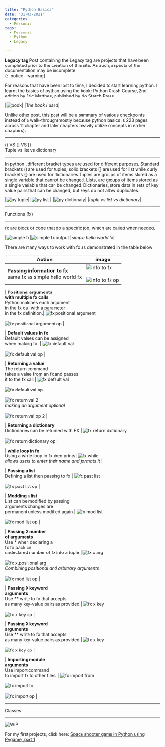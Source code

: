 ```yaml
---
title: "Python Basics"
date: "31-03-2021"
categories:
  - Personal
tags:
  - Personal
  - Python
  - Legacy

---
```

**Legacy tag** Post containing the Legacy tag are projects that have been completed prior to the creation of this site. As such, aspects of the documentation may be incomplete   
{: .notice--warning}

For reasons that have been lost to time, I decided to start learning python. I learnt the basics of python using the book: Python Crash Course, 2nd edition by Eric Matthes, published by No Starch Press.

|![book](/assets/images/2021-03-31-personal-python-basics/pcc2e_cover.png)|
|<em>The book I used</em>|

Unlike other post, this post will be a summary of various checkpoints instead of a walk-through(mostly because python basics is 223 pages across 11 chapter and later chapters heavily utilize concepts in earlier chapters).

***

() VS [] VS {}<br>
Tuple vs list vs dictionary

***
In python , different bracket types are used for different purposes. Standard brackets () are used for tuples, solid brackets [] are used for list while curly brackets {} are used for dictionaries.Tuples are groups of items stored as a single variable that cannot be changed.  Lists, are groups of items stored as a single variable that can be changed. Dictionaries, store data in sets of key value pairs that can be changed, but keys do not allow duplicates.

|![py tuple](/assets/images/2021-03-31-personal-python-basics/tuple.png)|
|![py list](/assets/images/2021-03-31-personal-python-basics/list.png) |
|![py dictionary](/assets/images/2021-03-31-personal-python-basics/dictionary.png)|
|<em>tuple vs list vs dictionary</em>|

***

Functions (fx)

***

fx are block of code that do a specific job, which are called when needed.

|![simple fx](/assets/images/2021-03-31-personal-python-basics/fx/fx_simple.png)|![simple fx output](/assets/images/2021-03-31-personal-python-basics/fx/fx_simple_op.png)
|<em>simple hello world fx</em>|

There are many ways to work with fx as demonstrated in the table below

| Action    | image |
| ----------- | ----------- |
| <strong>Passing information to fx</strong> <br>same fx as simple hello world fx | ![info to fx](/assets/images/2021-03-31-personal-python-basics/fx/fx_simple_info.png)<br><br>![info to fx op](/assets/images/2021-03-31-personal-python-basics/fx/fx_simple_op.png) |

| <strong>Positional arguments <br> with multiple fx calls</strong> <br> Python matches each argument <br> in the fx call with a parameter <br> in the fx definition.| ![fx positional argument](/assets/images/2021-03-31-personal-python-basics/fx/fx_posi.png)<br><br>![fx positional argument op](/assets/images/2021-03-31-personal-python-basics/fx/fx_posi_op.png)      |

| <strong>Default values in fx</strong> <br> Default values can be assigned <br> when making fx.  | ![fx default val](/assets/images/2021-03-31-personal-python-basics/fx/fx_default.png)<br><br>![fx default val op](/assets/images/2021-03-31-personal-python-basics/fx/fx_default_op.png)      |

| <strong>Returning a value</strong> <br> The return command <br> takes a value from an fx and passes <br> it to the fx call  | ![fx default val](/assets/images/2021-03-31-personal-python-basics/fx/fx_return_val.png)<br><br>![fx default val op ](/assets/images/2021-03-31-personal-python-basics/fx/fx_return_val_op.png)<br><br>![fx return val 2](/assets/images/2021-03-31-personal-python-basics/fx/fx_return_val2.png)<br><em>making an argument optional</em><br><br>![fx return val op 2](/assets/images/2021-03-31-personal-python-basics/fx/fx_return_val2_op.png)  |

| <strong>Returning a dictionary</strong> <br> Dictionaries can be returned with FX  | ![fx return dictionary](/assets/images/2021-03-31-personal-python-basics/fx/fx_dictionary.png)<br><br>![fx return dictionary op](/assets/images/2021-03-31-personal-python-basics/fx/fx_dictionary_op.png)  |

| <strong>while loop in fx</strong> <br>Using a while loop in fx then prints| ![fx while](/assets/images/2021-03-31-personal-python-basics/fx/fx_while.png)<br><em>allows users to enter their name and formats it</em> |

| <strong>Passing a list</strong> <br> Defining a list then passing to fx  | ![fx past list](/assets/images/2021-03-31-personal-python-basics/fx/fx_list.png)<br><br>![fx past list op](/assets/images/2021-03-31-personal-python-basics/fx/fx_list_op.png)  |

| <strong>Modding a list</strong> <br> List can be modified by passing <br> arguments changes are <br> permanent unless modified again | ![fx mod list](/assets/images/2021-03-31-personal-python-basics/fx/fx_mod_list.png)<br><br>![fx mod list op](/assets/images/2021-03-31-personal-python-basics/fx/fx_mod_list_op.png)  |

| <strong>Passing X number <br> of arguments</strong> <br> Use * when declaring a <br>fx to pack an<br> undeclared number of fx into a tuple | ![fx x arg](/assets/images/2021-03-31-personal-python-basics/fx/fx_x_arg.png)<br><br>![fx x,positional arg](/assets/images/2021-03-31-personal-python-basics/fx/fx_x_arg2.png) <br><em>Combining positional and arbitrary arguments</em><br><br>![fx mod list op](/assets/images/2021-03-31-personal-python-basics/fx/fx_x_arg_op.png) |

| <strong>Passing X keyword <br> arguments</strong> <br> Use ** write to fx that accepts<br> as many key-value pairs as provided | ![fx x key](/assets/images/2021-03-31-personal-python-basics/fx/fx_y_arg.png)<br><br>![fx x key op](/assets/images/2021-03-31-personal-python-basics/fx/fx_y_arg_op.png) |


| <strong>Passing X keyword <br> arguments</strong> <br> Use ** write to fx that accepts<br> as many key-value pairs as provided | ![fx x key](/assets/images/2021-03-31-personal-python-basics/fx/fx_y_arg.png)<br><br>![fx x key op](/assets/images/2021-03-31-personal-python-basics/fx/fx_y_arg_op.png) |

| <strong>Importing module <br> arguments</strong> <br> Use import command <br> to import fx to other files. | ![fx import from](/assets/images/2021-03-31-personal-python-basics/fx/fx_import.png)<br><br>![fx import to](/assets/images/2021-03-31-personal-python-basics/fx/fx_import2.png)<br><br>![fx import op](/assets/images/2021-03-31-personal-python-basics/fx/fx_import_op.png) |

***

Classes

***

![WIP](/assets/images/common/WIP.png)

For my first projects, click here: <a href="https://khkhiu.github.io/personal/personal-python-pygame/">Space shooter game in Python using Pygame, part 1 </a>
